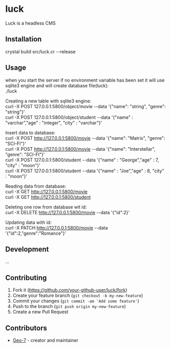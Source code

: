 # luck

Luck is a headless CMS

## Installation

crystal build src/luck.cr --release

## Usage
when you start the server if no environment variable has been set it will use sqlite3 engine and will create database file(luck):  
./luck  

Creating a new table with sqlite3 engine:  
curl -X POST 127.0.0.1:5800/object/movie --data '{"name": "string", "genre": "string"}'  
curl -X POST 127.0.0.1:5800/object/student --data '{"name" : "varchar","age" : "integer", "city" : "varchar"}'  

Insert data to database:  
curl -X POST http://127.0.0.1:5800/movie --data '{"name": "Matrix", "genre": "SCI-FI"}'  
curl -X POST http://127.0.0.1:5800/movie --data '{"name": "Interstellar", "genre": "SCI-FI"}'  
curl -X POST 127.0.0.1:5800/student --data '{"name" : "George","age" : 7, "city" : "moon"}'  
curl -X POST 127.0.0.1:5800/student --data '{"name" : "Joe","age" : 8, "city" : "moon"}'  


Reading data from database:  
curl -X GET http://127.0.0.1:5800/movie  
curl -X GET http://127.0.0.1:5800/student  

Deleting one row from database wit id:  
curl -X DELETE http://127.0.0.1:5800/movie --data '{"id":2}'

Updating data with id:  
curl -X PATCH http://127.0.0.1:5800/movie --data '{"id":2,"genre":"Romance"}'


## Development

...

## Contributing

1. Fork it (<https://github.com/your-github-user/luck/fork>)
2. Create your feature branch (`git checkout -b my-new-feature`)
3. Commit your changes (`git commit -am 'Add some feature'`)
4. Push to the branch (`git push origin my-new-feature`)
5. Create a new Pull Request

## Contributors

- [Geo-7](https://github.com/Geo-7) - creator and maintainer
